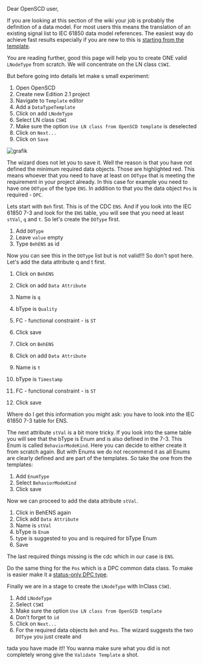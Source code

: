Dear OpenSCD user,

If you are looking at this section of the wiki your job is probably the definition of a data model. For most users this means the translation of an existing signal list to IEC 61850 data model references. The easiest way do achieve fast results especially if you are new to this is [starting from the template](https://github.com/openscd/open-scd/wiki/StartFromTemplate).

You are reading further, good this page will help you to create ONE valid `LNodeType` from scratch. We will concentrate on the LN class `CSWI`.

But before going into details let make s small experiment:

1. Open OpenSCD
2. Create new Edition 2.1 project
3. Navigate to `Template` editor
4. Add a `DataTypeTemplate`
5. Click on add `LNodeType`
6. Select LN class `CSWI`
7. Make sure the option `Use LN class from OpenSCD template` is deselected
8. Click on `Next...`
9. Click on `Save`

![grafik](https://user-images.githubusercontent.com/66802940/131665399-3b7ffd50-74f5-424a-b9a5-926eb71eb8be.png)

The wizard does not let you to save it. Well the reason is that you have not defined the minimum required data objects. Those are highlighted red. This means whoever that you need to have at least on `DOType` that is meeting the requirement in your project already. In this case for example you need to have one `DOType` of the type `ENS`. In addition to that you the data object `Pos` is required - `DPC`.

Lets start with `Beh` first. This is of the CDC `ENS`. And if you look into the IEC 61850 7-3 and look for the `ENS` table, you will see that you need at least `stVal`, `q` and `t`. So let's create the `DOType` first.

1. Add `DOType`
2. Leave `value` empty
3. Type `BehENS` as id

Now you can see this in the `DOType` list but is not valid!!! So don't spot here. Let's add the data attribute q and t first.

1. Click on `BehENS`
2. Click on add `Data Attribute`
3. Name is `q`
4. bType is `Quality`
5. FC - functional constraint - is `ST`
6. Click save

7. Click on `BehENS`
8. Click on add `Data Attribute`
9. Name is `t`
10. bType is `Timestamp`
11. FC - functional constraint - is `ST`
12. Click save

Where do I get this information you might ask: you have to look into the IEC 61850 7-3 table for ENS.

The next attribute `stVal` is a bit more tricky. If you look into the same table you will see that the bType is Enum and is also defined in the 7-3. This Enum is called `BehaviorModeKind`. Here you can decide to either create it from scratch again. But with Enums we do not recommend it as all Enums are clearly defined and are part of the templates. So take the one from the templates:

1. Add `EnumType`
2. Select `BehaviorModeKind`
3. Click save

Now we can proceed to add the data attribute `stVal`.

1. Click in BehENS again
2. Click add `Data Attribute`
3. Name is `stVal`
4. bType is `Enum`
5. type is suggested to you and is required for bType Enum
6. Save

The last required things missing is the cdc which in our case is `ENS`.

Do the same thing for the `Pos` which is a DPC common data class. To make is easier make it a [status-only DPC type](https://github.com/openscd/open-scd/wiki/CreateStatusOnlyDPC).

Finally we are in a stage to create the `LNodeType` with lnClass `CSWI`.

1. Add `LNodeType`
2. Select `CSWI`
3. Make sure the option `Use LN class from OpenSCD template`
4. Don't forget to `id`
5. Click on `Next...`
6. For the required data objects `Beh` and `Pos`. The wizard suggests the two `DOType` you just create and

tada you have made it!! You wanna make sure what you did is not completely wrong give the `Validate Template` a shot.
